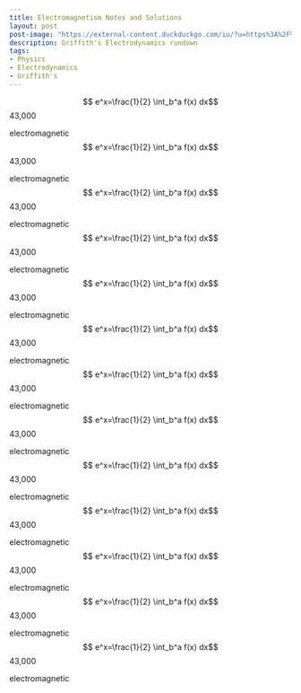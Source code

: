 ```yaml
---
title: Electromagnetism Notes and Solutions
layout: post
post-image: "https://external-content.duckduckgo.com/iu/?u=https%3A%2F%2Fknowdemia.com%2Fwp-content%2Fuploads%2F2020%2F06%2FIntroduction-To-Electrodynamics-Griffiths-4th-Edition-PDF-Knowdemia.compng.png&f=1&nofb=1&ipt=0d5280add9e9ef74db348d47a7d6e5fc00a52eeec80403de46d60fd1cc1ebe2e&ipo=images"
description: Griffith's Electrodynamics rundown
tags:
- Physics
- Electrodynamics
- Griffith's
---
```


$$ e^x=\frac{1}{2} \int_b^a f(x) dx$$
43,000

electromagnetic
$$ e^x=\frac{1}{2} \int_b^a f(x) dx$$
43,000

electromagnetic
$$ e^x=\frac{1}{2} \int_b^a f(x) dx$$
43,000

electromagnetic
$$ e^x=\frac{1}{2} \int_b^a f(x) dx$$
43,000

electromagnetic
$$ e^x=\frac{1}{2} \int_b^a f(x) dx$$
43,000

electromagnetic
$$ e^x=\frac{1}{2} \int_b^a f(x) dx$$
43,000

electromagnetic
$$ e^x=\frac{1}{2} \int_b^a f(x) dx$$
43,000

electromagnetic
$$ e^x=\frac{1}{2} \int_b^a f(x) dx$$
43,000

electromagnetic
$$ e^x=\frac{1}{2} \int_b^a f(x) dx$$
43,000

electromagnetic
$$ e^x=\frac{1}{2} \int_b^a f(x) dx$$
43,000

electromagnetic
$$ e^x=\frac{1}{2} \int_b^a f(x) dx$$
43,000

electromagnetic
$$ e^x=\frac{1}{2} \int_b^a f(x) dx$$
43,000

electromagnetic
$$ e^x=\frac{1}{2} \int_b^a f(x) dx$$
43,000

electromagnetic